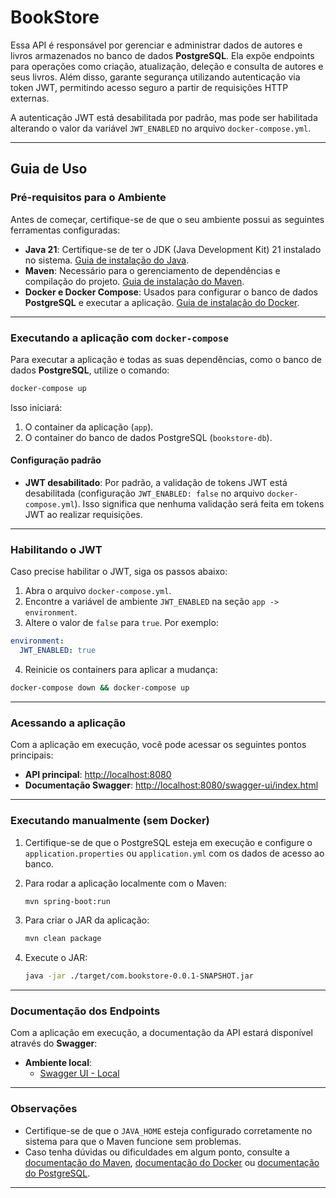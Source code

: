 # BookStore

Essa API é responsável por gerenciar e administrar dados de autores e livros armazenados no banco de dados **PostgreSQL**. Ela expõe endpoints para operações como criação, atualização, deleção e consulta de autores e seus livros. Além disso, garante segurança utilizando autenticação via token JWT, permitindo acesso seguro a partir de requisições HTTP externas.

A autenticação JWT está desabilitada por padrão, mas pode ser habilitada alterando o valor da variável `JWT_ENABLED` no arquivo `docker-compose.yml`.

---

## Guia de Uso

### Pré-requisitos para o Ambiente

Antes de começar, certifique-se de que o seu ambiente possui as seguintes ferramentas configuradas:

- **Java 21**: Certifique-se de ter o JDK (Java Development Kit) 21 instalado no sistema. [Guia de instalação do Java](https://openjdk.org/install/).
- **Maven**: Necessário para o gerenciamento de dependências e compilação do projeto. [Guia de instalação do Maven](https://maven.apache.org/install.html).
- **Docker e Docker Compose**: Usados para configurar o banco de dados **PostgreSQL** e executar a aplicação. [Guia de instalação do Docker](https://docs.docker.com/get-docker/).

---

### Executando a aplicação com `docker-compose`

Para executar a aplicação e todas as suas dependências, como o banco de dados **PostgreSQL**, utilize o comando:

```bash
docker-compose up
```

Isso iniciará:
1. O container da aplicação (`app`).
2. O container do banco de dados PostgreSQL (`bookstore-db`).

#### Configuração padrão

- **JWT desabilitado**: Por padrão, a validação de tokens JWT está desabilitada (configuração `JWT_ENABLED: false` no arquivo `docker-compose.yml`). Isso significa que nenhuma validação será feita em tokens JWT ao realizar requisições.

---

### Habilitando o JWT

Caso precise habilitar o JWT, siga os passos abaixo:

1. Abra o arquivo `docker-compose.yml`.
2. Encontre a variável de ambiente `JWT_ENABLED` na seção `app -> environment`.
3. Altere o valor de `false` para `true`. Por exemplo:

```yaml
environment:
  JWT_ENABLED: true
```

4. Reinicie os containers para aplicar a mudança:

```bash
docker-compose down && docker-compose up
```

---

### Acessando a aplicação

Com a aplicação em execução, você pode acessar os seguintes pontos principais:

- **API principal**: [http://localhost:8080](http://localhost:8080)
- **Documentação Swagger**: [http://localhost:8080/swagger-ui/index.html](http://localhost:8080/swagger-ui/index.html)

---

### Executando manualmente (sem Docker)

1. Certifique-se de que o PostgreSQL esteja em execução e configure o `application.properties` ou `application.yml` com os dados de acesso ao banco.
2. Para rodar a aplicação localmente com o Maven:
   ```bash
   mvn spring-boot:run
   ```

3. Para criar o JAR da aplicação:
   ```bash
   mvn clean package
   ```

4. Execute o JAR:
   ```bash
   java -jar ./target/com.bookstore-0.0.1-SNAPSHOT.jar
   ```

---

### Documentação dos Endpoints

Com a aplicação em execução, a documentação da API estará disponível através do **Swagger**:

- **Ambiente local**:
   - [Swagger UI - Local](http://localhost:8080/swagger-ui/index.html)

---

### Observações

- Certifique-se de que o `JAVA_HOME` esteja configurado corretamente no sistema para que o Maven funcione sem problemas.
- Caso tenha dúvidas ou dificuldades em algum ponto, consulte a [documentação do Maven](https://maven.apache.org/guides/index.html), [documentação do Docker](https://docs.docker.com/) ou [documentação do PostgreSQL](https://www.postgresql.org/docs/).

---
